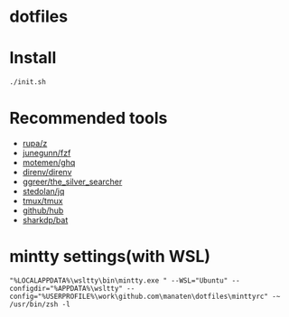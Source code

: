 dotfiles
===

# Install

```sh
./init.sh
```

# Recommended tools
- [rupa/z](https://github.com/rupa/z)
- [junegunn/fzf](https://github.com/junegunn/fzf)
- [motemen/ghq](https://github.com/motemen/ghq)
- [direnv/direnv](https://github.com/direnv/direnv)
- [ggreer/the_silver_searcher](https://github.com/ggreer/the_silver_searcher)
- [stedolan/jq](https://github.com/stedolan/jq)
- [tmux/tmux](https://github.com/tmux/tmux)
- [github/hub](https://github.com/github/hub)
- [sharkdp/bat](https://github.com/sharkdp/bat)

# mintty settings(with WSL)

```
"%LOCALAPPDATA%\wsltty\bin\mintty.exe " --WSL="Ubuntu" --configdir="%APPDATA%\wsltty" --config="%USERPROFILE%\work\github.com\manaten\dotfiles\minttyrc" -~ /usr/bin/zsh -l
```
